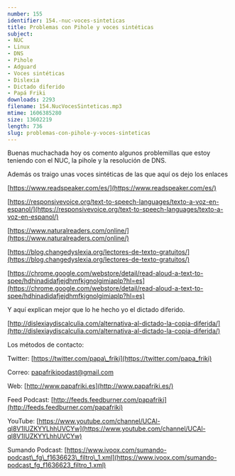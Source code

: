 ```yaml
---
number: 155
identifier: 154.-nuc-voces-sinteticas
title: Problemas con Pihole y voces sintéticas
subject:
- NUC
- Linux
- DNS
- Pihole
- Adguard
- Voces sintéticas
- Dislexia
- Dictado diferido
- Papá Friki
downloads: 2293
filename: 154.NucVocesSinteticas.mp3
mtime: 1606385280
size: 13602219
length: 736
slug: problemas-con-pihole-y-voces-sinteticas
---
```

Buenas muchachada hoy os comento algunos problemillas que estoy teniendo con el NUC, la pihole y la resolución de DNS.

Además os traigo unas voces sintéticas de las que aquí os dejo los enlaces  

[https://www.readspeaker.com/es/](https://www.readspeaker.com/es/)  

[https://responsivevoice.org/text-to-speech-languages/texto-a-voz-en-espanol/](https://responsivevoice.org/text-to-speech-languages/texto-a-voz-en-espanol/)  

[https://www.naturalreaders.com/online/](https://www.naturalreaders.com/online/)  

[https://blog.changedyslexia.org/lectores-de-texto-gratuitos/](https://blog.changedyslexia.org/lectores-de-texto-gratuitos/)  

[https://chrome.google.com/webstore/detail/read-aloud-a-text-to-spee/hdhinadidafjejdhmfkjgnolgimiaplp?hl=es](https://chrome.google.com/webstore/detail/read-aloud-a-text-to-spee/hdhinadidafjejdhmfkjgnolgimiaplp?hl=es)  

Y aquí explican mejor que lo he hecho yo el dictado diferido.

[http://dislexiaydiscalculia.com/alternativa-al-dictado-la-copia-diferida/](http://dislexiaydiscalculia.com/alternativa-al-dictado-la-copia-diferida/)  

Los métodos de contacto:  

Twitter: [https://twitter.com/papa\_friki](https://twitter.com/papa_friki)

Correo: [papafrikipodast@gmail.com](https://archive.org/details/papafrikipodast@gmail.com)

Web: [http://www.papafriki.es](http://www.papafriki.es/)

Feed Podcast: [http://feeds.feedburner.com/papafriki](http://feeds.feedburner.com/papafriki)

YouTube: [https://www.youtube.com/channel/UCAl-ql8V1IUZKYYLhhUVCYw](https://www.youtube.com/channel/UCAl-ql8V1IUZKYYLhhUVCYw)  

Sumando Podcast: [https://www.ivoox.com/sumando-podcast\_fg\_f1636623\_filtro\_1.xml](https://www.ivoox.com/sumando-podcast_fg_f1636623_filtro_1.xml)